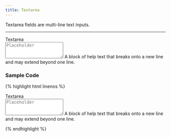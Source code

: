```yaml
---
title: Textarea
---
```


Textarea fields are multi-line text inputs.

**********

<form class="form-horizontal bh--form-example">
  <!-- A field and all related tags and content are wrapped in a form group element -->
  <div class="form-group">
    <!-- Labels and fields are still column classes so that they are left aligned and reflow on smaller screens  -->
    <label for="textarea1" class="col-sm-2 control-label">Textarea</label>
    <div class="col-sm-8">
      <textarea class="form-control" rows="3" id="textarea1" placeholder="Placeholder"></textarea>
      <span class="help-block">A block of help text that breaks onto a new line and may extend beyond one line.</span>
    </div>
  </div>
</form>

### Sample Code

{% highlight html linenos %}

<div class="form-group">
  <label for="textarea1" class="col-sm-2 control-label">Textarea</label>
  <div class="col-sm-8">
    <!-- Text fields use a basic html textarea with a from-control class. -->
    <textarea class="form-control" rows="3" id="textarea1" placeholder="Placeholder"></textarea><!-- Placeholder text should be dynamic if supplied. -->
    <!-- You may include help text. -->
    <span class="help-block">A block of help text that breaks onto a new line and may extend beyond one line.</span>
  </div>
</div>

{% endhighlight %}
